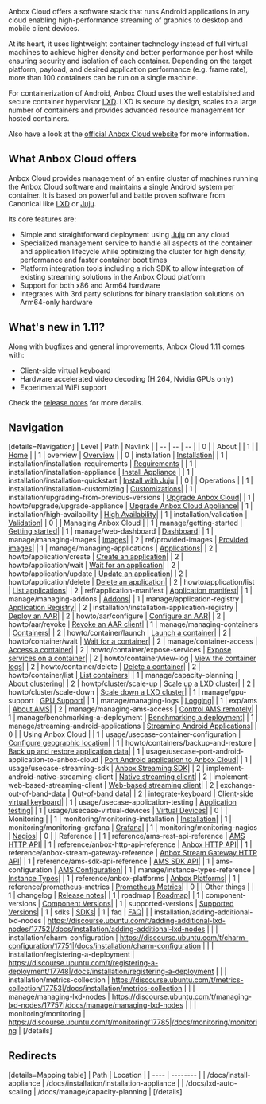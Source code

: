 Anbox Cloud offers a software stack that runs Android applications in any cloud enabling high-performance streaming of graphics to desktop and mobile client devices.

At its heart, it uses lightweight container technology instead of full virtual machines to achieve higher density and better performance per host while ensuring security and isolation of each container. Depending on the target platform, payload, and desired application performance (e.g. frame rate), more than 100 containers can be run on a single machine.

For containerization of Android, Anbox Cloud uses the well established and secure container hypervisor [LXD](https://linuxcontainers.org/). LXD is secure by design, scales to a large number of containers and provides advanced resource management for hosted containers.

Also have a look at the [official Anbox Cloud website](https://anbox-cloud.io/) for more information.

## What Anbox Cloud offers
Anbox Cloud provides management of an entire cluster of machines running the Anbox Cloud software and maintains a single Android system per container. It is based on powerful and battle proven software from Canonical like [LXD](https://linuxcontainers.org/) or [Juju](https://jujucharms.com/).

Its core features are:
* Simple and straightforward deployment using [Juju](https://jujucharms.com/) on any cloud
* Specialized management service to handle all aspects of the container and application lifecycle while optimizing the cluster for high density, performance and faster container boot times
* Platform integration tools including a rich SDK to allow integration of existing streaming solutions in the Anbox Cloud platform
* Support for both x86 and Arm64 hardware
* Integrates with 3rd party solutions for binary translation solutions on Arm64-only hardware

## What's new in 1.11?

Along with bugfixes and general improvements, Anbox Cloud 1.11 comes with:

* Client-side virtual keyboard
* Hardware accelerated video decoding (H.264, Nvidia GPUs only)
* Experimental WiFi support

Check the [release notes](https://discourse.ubuntu.com/t/release-notes/17842) for more details.

## Navigation

[details=Navigation]
| Level | Path | Navlink |
| -- | -- | -- |
| 0 | | About |
| 1 | | [Home](https://discourse.ubuntu.com/t/anbox-cloud-documentation/17029) |
| 1 | overview | [Overview](https://discourse.ubuntu.com/t/anbox-cloud-overview/17802) |
| 0 | installation | [Installation](/t/anbox-cloud-installation/17835)|
| 1 | installation/installation-requirements | [Requirements](https://discourse.ubuntu.com/t/installation-requirements/17734) |
| 1 | installation/installation-appliance | [Install Appliance](https://discourse.ubuntu.com/t/install-appliance/22681) |
| 1 | installation/installation-quickstart | [Install with Juju](https://discourse.ubuntu.com/t/install-with-juju/17744) |
| 0 | | Operations |
| 1 | installation/installation-customizing | [Customizations](https://discourse.ubuntu.com/t/installation-customizing/17747)|
| 1 | installation/upgrading-from-previous-versions | [Upgrade Anbox Cloud](https://discourse.ubuntu.com/t/upgrading-from-previous-versions/17750)|
| 1 | howto/upgrade/upgrade-appliance | [Upgrade Anbox Cloud Appliance](https://discourse.ubuntu.com/t/upgrade-anbox-cloud-appliance/24186)|
| 1 | installation/high-availability | [High Availability](https://discourse.ubuntu.com/t/high-availability/17754)|
| 1 | installation/validation | [Validation](https://discourse.ubuntu.com/t/validation/20329)|
| 0 | | Managing Anbox Cloud |
| 1 | manage/getting-started | [Getting started](https://discourse.ubuntu.com/t/getting-started/17756)|
| 1 | manage/web-dashboard | [Dashboard](https://discourse.ubuntu.com/t/web-dashboard/20871)|
| 1 | manage/managing-images | [Images](https://discourse.ubuntu.com/t/managing-images/17758)|
| 2 | ref/provided-images | [Provided images](https://discourse.ubuntu.com/t/provided-images/24185)|
| 1 | manage/managing-applications | [Applications](https://discourse.ubuntu.com/t/managing-applications/17760)|
| 2 | howto/application/create | [Create an application](https://discourse.ubuntu.com/t/create-an-application/24198)|
| 2 | howto/application/wait | [Wait for an application](https://discourse.ubuntu.com/t/wait-for-an-application/24202)|
| 2 | howto/application/update | [Update an application](https://discourse.ubuntu.com/t/update-an-application/24201)|
| 2 | howto/application/delete | [Delete an application](https://discourse.ubuntu.com/t/delete-an-application/24199)|
| 2 | howto/application/list | [List applications](https://discourse.ubuntu.com/t/list-applications/24200)|
| 2 | ref/application-manifest | [Application manifest](https://discourse.ubuntu.com/t/application-manifest/24197)|
| 1 | manage/managing-addons | [Addons](https://discourse.ubuntu.com/t/managing-addons/17759)|
| 1 | manage/application-registry | [Application Registry](https://discourse.ubuntu.com/t/application-registry/17761)|
| 2 | installation/installation-application-registry | [Deploy an AAR](https://discourse.ubuntu.com/t/installation-application-registry/17749)|
| 2 | howto/aar/configure | [Configure an AAR](https://discourse.ubuntu.com/t/configure-an-aar/24319)|
| 2 | howto/aar/revoke | [Revoke an AAR client](https://discourse.ubuntu.com/t/revoke-an-aar-client/24320)|
| 1 | manage/managing-containers | [Containers](https://discourse.ubuntu.com/t/managing-containers/17763)|
| 2 | howto/container/launch | [Launch a container](tbd)|
| 2 | howto/container/wait | [Wait for a container](tbd)|
| 2 | manage/container-access | [Access a container](https://discourse.ubuntu.com/t/container-access/17772)|
| 2 | howto/container/expose-services | [Expose services on a container](tbd)|
| 2 | howto/container/view-log | [View the container logs](tbd)|
| 2 | howto/container/delete | [Delete a container](tbd)|
| 2 | howto/container/list | [List containers](tbd)|
| 1 | manage/capacity-planning | [About clustering](https://discourse.ubuntu.com/t/capacity-planning/17765)|
| 2 | howto/cluster/scale-up | [Scale up a LXD cluster](https://discourse.ubuntu.com/t/scale-up-a-lxd-cluster/24322)|
| 2 | howto/cluster/scale-down | [Scale down a LXD cluster](https://discourse.ubuntu.com/t/scale-down-a-lxd-cluster/24323)|
| 1 | manage/gpu-support | [GPU Support](https://discourse.ubuntu.com/t/gpu-support/17768)|
| 1 | manage/managing-logs | [Logging](https://discourse.ubuntu.com/t/managing-logs/17771)|
| 1 | exp/ams | [About AMS](https://discourse.ubuntu.com/t/about-ams/24321)|
| 2 | manage/managing-ams-access | [Control AMS remotely](https://discourse.ubuntu.com/t/managing-ams-access/17774)|
| 1 | manage/benchmarking-a-deployment | [Benchmarking a deployment](https://discourse.ubuntu.com/t/benchmarking-a-deployment/17770)|
| 1 | manage/streaming-android-applications | [Streaming Android Applications](https://discourse.ubuntu.com/t/streaming-android-applications/17769)|
| 0 | | Using Anbox Cloud |
| 1 | usage/usecase-container-configuration | [Configure geographic location](https://discourse.ubuntu.com/t/usecase-container-configuration/17782)|
| 1 | howto/containers/backup-and-restore | [Back up and restore application data](https://discourse.ubuntu.com/t/back-up-and-restore-application-data/24183)|
| 1 | usage/usecase-port-android-application-to-anbox-cloud | [Port Android application to Anbox Cloud](https://discourse.ubuntu.com/t/usecase-port-android-application-to-anbox-cloud/17776)|
| 1 | usage/usecase-streaming-sdk | [Anbox Streaming SDK](https://discourse.ubuntu.com/t/usecase-streaming-sdk/17783)|
| 2 | implement-android-native-streaming-client | [Native streaming client](https://discourse.ubuntu.com/t/implement-android-native-streaming-client/21833)|
| 2 | implement-web-based-streaming-client | [Web-based streaming client](https://discourse.ubuntu.com/t/implement-web-based-streaming-client/21835)|
| 2 | exchange-out-of-band-data | [Out-of-band data](https://discourse.ubuntu.com/t/exchange-out-of-band-data/21834)|
| 2 | integrate-keyboard | [Client-side virtual keyboard](https://discourse.ubuntu.com/t/integrate-a-client-side-virtual-keyboard/23643)|
| 1 | usage/usecase-application-testing | [Application testing](https://discourse.ubuntu.com/t/usecase-application-testing/17775)|
| 1 | usage/usecase-virtual-devices | [Virtual Devices](https://discourse.ubuntu.com/t/virtual-devices/19069)|
| 0 | | Monitoring |
| 1 | monitoring/monitoring-installation | [Installation](https://discourse.ubuntu.com/t/monitoring-installation/17786)|
| 1 | monitoring/monitoring-grafana | [Grafana](https://discourse.ubuntu.com/t/monitoring-grafana/17787)|
| 1 | monitoring/monitoring-nagios | [Nagios](https://discourse.ubuntu.com/t/monitoring-nagios/17788)|
| 0 | | Reference |
| 1 | reference/ams-rest-api-reference | [AMS HTTP API](https://discourse.ubuntu.com/t/ams-rest-api-reference/17801)|
| 1 | reference/anbox-http-api-reference | [Anbox HTTP API](https://discourse.ubuntu.com/t/anbox-http-api-reference/17819/2)|
| 1 | reference/anbox-stream-gateway-reference | [Anbox Stream Gateway HTTP API](https://anbox-cloud.github.io/1.9/anbox-stream-gateway/index.html)|
| 1 | reference/ams-sdk-api-reference | [AMS SDK API](https://discourse.ubuntu.com/t/ams-sdk-api-reference/17845)|
| 1 | ams-configuration | [AMS Configuration](https://discourse.ubuntu.com/t/ams-configuration/20872)|
| 1 | manage/instance-types-reference | [Instance Types](https://discourse.ubuntu.com/t/instance-types-reference/17764)|
| 1 | reference/anbox-platforms | [Anbox Platforms](https://discourse.ubuntu.com/t/anbox-platforms/18733)|
| 1 | reference/prometheus-metrics | [Prometheus Metrics](https://discourse.ubuntu.com/t/prometheus-metrics/19521)|
| 0 | | Other things |
| 1 | changelog | [Release notes](https://discourse.ubuntu.com/t/release-notes/17842)|
| 1 | roadmap | [Roadmap](https://discourse.ubuntu.com/t/release-roadmap/19359)|
| 1 | component-versions | [Component Versions](https://discourse.ubuntu.com/t/component-versions/21413)|
| 1 | supported-versions | [Supported Versions](https://discourse.ubuntu.com/t/supported-versions/21046)|
| 1 | sdks | [SDKs](https://discourse.ubuntu.com/t/anbox-cloud-sdks/17844)|
| 1 | faq | [FAQ](https://discourse.ubuntu.com/t/anbox-cloud-faq/17837)|
| | installation/adding-additional-lxd-nodes | https://discourse.ubuntu.com/t/adding-additional-lxd-nodes/17752|/docs/installation/adding-additional-lxd-nodes |
| | installation/charm-configuration | https://discourse.ubuntu.com/t/charm-configuration/17751|/docs/installation/charm-configuration |
| | installation/registering-a-deployment | https://discourse.ubuntu.com/t/registering-a-deployment/17748|/docs/installation/registering-a-deployment |
| | installation/metrics-collection | https://discourse.ubuntu.com/t/metrics-collection/17753|/docs/installation/metrics-collection |
| | manage/managing-lxd-nodes | https://discourse.ubuntu.com/t/managing-lxd-nodes/17757|/docs/manage/managing-lxd-nodes |
| | monitoring/monitoring | https://discourse.ubuntu.com/t/monitoring/17785|/docs/monitoring/monitoring |
[/details]

## Redirects

[details=Mapping table]
| Path | Location |
| ---- | -------- |
| /docs/install-appliance | /docs/installation/installation-appliance |
| /docs/lxd-auto-scaling | /docs/manage/capacity-planning |
[/details]

